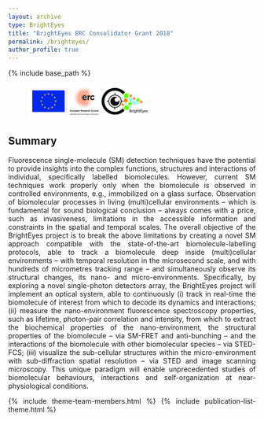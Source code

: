 ```yaml
---
layout: archive
type: BrightEyes
title: "BrightEyes ERC Consolidator Grant 2018"
permalink: /brighteyes/
author_profile: true
---
```


{% include base_path %}

<figure style="width: 50%" class="align-center">
<img src='/images/BrightEyes_ERC_Europe-01.jpg'>
</figure>

<h2>Summary</h2>
<body align="justify">
Fluorescence single-molecule (SM) detection techniques have the potential to provide insights into the complex functions, structures and interactions of individual, specifically labelled biomolecules. However, current SM techniques work properly only when the biomolecule is observed in controlled environments, e.g., immobilized on a glass surface. Observation of biomolecular processes in living (multi)cellular environments – which is fundamental for sound biological conclusion – always comes with a price, such as invasiveness, limitations in the accessible information and constraints in the spatial and temporal scales. The overall objective of the BrightEyes project is to break the above limitations by creating a novel SM approach compatible with the state-of-the-art biomolecule-labelling protocols, able to track a biomolecule deep inside (multi)cellular environments – with temporal resolution in the microsecond scale, and with hundreds of micrometres tracking range – and simultaneously observe its structural changes, its nano- and micro-environments. Specifically, by exploring a novel single-photon detectors array, the BrightEyes project will implement an optical system, able to continuously (i) track in real-time the biomolecule of interest from which to decode its dynamics and interactions; (ii) measure the nano-environment fluorescence spectroscopy properties, such as lifetime, photon-pair correlation and intensity, from which to extract the biochemical properties of the nano-environment, the structural properties of the biomolecule – via SM-FRET and anti-bunching – and the interactions of the biomolecule with other biomolecular species – via STED-FCS; (iii) visualize the sub-cellular structures within the micro-environment with sub-diffraction spatial resolution – via STED and image scanning microscopy. This unique paradigm will enable unprecedented studies of biomolecular behaviours, interactions and self-organization at near-physiological conditions.
  
{% include theme-team-members.html %}
{% include publication-list-theme.html %}
  
  
  
  

